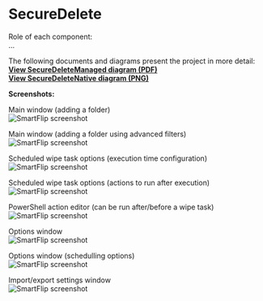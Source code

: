 SecureDelete
============

Role of each component:  
...

The following documents and diagrams present the project in more detail:  
**[View SecureDeleteManaged diagram (PDF)](http://www.gratianlup.com/documents/secure_delete_managed_diagram.pdf)**  
**[View SecureDeleteNative diagram (PNG)](http://www.gratianlup.com/documents/secure_delete_native_diagram.png)** 


**Screenshots:**  

Main window (adding a folder)  
![SmartFlip screenshot](http://www.gratianlup.com/documents/secure_delete_folder.PNG)  

Main window (adding a folder using advanced filters)  
![SmartFlip screenshot](http://www.gratianlup.com/documents/secure_delete_folder_filters.PNG)  

Scheduled wipe task options (execution time configuration)  
![SmartFlip screenshot](http://www.gratianlup.com/documents/secure_delete_schedule_options.PNG)  

Scheduled wipe task options (actions to run after execution)  
![SmartFlip screenshot](http://www.gratianlup.com/documents/secure_delete_schedule_action_custom.PNG)  

PowerShell action editor (can be run after/before a wipe task)  
![SmartFlip screenshot](http://www.gratianlup.com/documents/secure_delete_schedule_action_powershell.PNG)  

Options window  
![SmartFlip screenshot](http://www.gratianlup.com/documents/secure_delete_options_general.PNG)  

Options window (schedulling options)  
![SmartFlip screenshot](http://www.gratianlup.com/documents/secure_delete_options_scheduling.PNG)  

Import/export settings window  
![SmartFlip screenshot](http://www.gratianlup.com/documents/secure_delete_export.PNG)  
